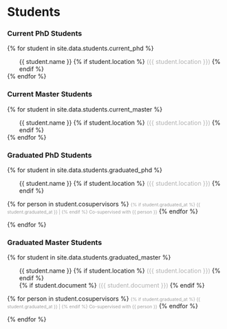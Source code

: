 ---
---
# Students

### Current PhD Students

{% for student in site.data.students.current_phd %}
<p style="margin-left: 2em; margin-bottom: 0;"> 
  {{ student.name }} {% if student.location  %}
    <span style="color: #b0b0b0">({{ student.location }})</span>
  {% endif %} <br>

  <!--
  {% for person in student.cosupervisors %}
    <span style="color: #c0c0c0; font-size: 75%">Co-supervised with {{ person }}</span>
  {% endfor %}
  -->
</p>
{% endfor %}
<p></p>


### Current Master Students

{% for student in site.data.students.current_master %}
<p style="margin-left: 2em; margin-bottom: 0;"> 
  {{ student.name }} {% if student.location  %}
    <span style="color: #b0b0b0">({{ student.location }})</span>
  {% endif %} <br>

  <!--
  {% for person in student.cosupervisors %}
    <span style="color: #c0c0c0; font-size: 75%">Co-supervised with {{ person }}</span>
  {% endfor %}
  -->
</p>
{% endfor %}
<p></p>


### Graduated PhD Students

{% for student in site.data.students.graduated_phd %}
<p style="margin-left: 2em; margin-bottom: 8px;"> 
  {{ student.name }} {% if student.location  %}
    <span style="color: #b0b0b0">({{ student.location }})</span>
  {% endif %} <br>

  {% for person in student.cosupervisors %}
    <span style="color: #9f9f9f; font-size: 75%"> 
    {% if student.graduated_at %}
        {{ student.graduated_at }} |
    {% endif %}
    Co-supervised with {{ person }}</span>
  {% endfor %}
</p>
{% endfor %}
<p></p>


### Graduated Master Students

{% for student in site.data.students.graduated_master %}
<p style="margin-left: 2em; margin-bottom: 8px;"> 
  {{ student.name }} {% if student.location  %}
    <span style="color: #b0b0b0">({{ student.location }})</span>
  {% endif %} <br>
  {% if student.document  %}
    <span style="color: #b0b0b0">({{ student.document }})</span>
  {% endif %} <br>

  {% for person in student.cosupervisors %}
    <span style="color: #9f9f9f; font-size: 75%"> 
    {% if student.graduated_at %}
        {{ student.graduated_at }} |
    {% endif %}
    Co-supervised with {{ person }}</span>
  {% endfor %}
</p>
{% endfor %}
<p></p>
